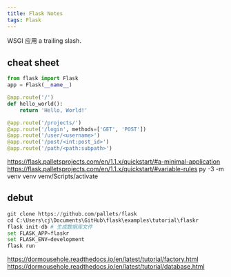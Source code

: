 ```yaml
---
title: Flask Notes
tags: Flask
---
```

WSGI 应用
a trailing slash. 
<!-- more -->
## cheat sheet
```py
from flask import Flask
app = Flask(__name__)

@app.route('/')
def hello_world():
    return 'Hello, World!'

@app.route('/projects/')
@app.route('/login', methods=['GET', 'POST'])
@app.route('/user/<username>')
@app.route('/post/<int:post_id>')
@app.route('/path/<path:subpath>')
```
https://flask.palletsprojects.com/en/1.1.x/quickstart/#a-minimal-application
https://flask.palletsprojects.com/en/1.1.x/quickstart/#variable-rules
py -3 -m venv venv
venv/Scripts/activate

## debut
```py
git clone https://github.com/pallets/flask
cd C:\Users\cj\Documents\GitHub\flask\examples\tutorial\flaskr
flask init-db # 生成数据库文件
set FLASK_APP=flaskr
set FLASK_ENV=development
flask run
```
https://dormousehole.readthedocs.io/en/latest/tutorial/factory.html
https://dormousehole.readthedocs.io/en/latest/tutorial/database.html